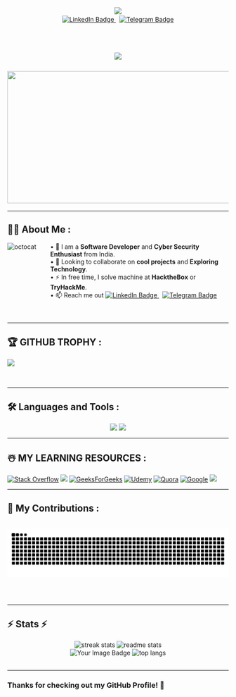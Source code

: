 <div id="header" align="center">
  <img src="https://media.giphy.com/media/M9gbBd9nbDrOTu1Mqx/giphy.gif" width="100"/>
</div>

<div id="badges" align="center">
  <a href="https://in.linkedin.com/in/jayesh-kaithwas-4a265a203">
    <img src="https://img.shields.io/badge/LinkedIn-blue?style=for-the-badge&logo=linkedin&logoColor=white" alt="LinkedIn Badge"/>
  </a>
  &nbsp;
  <a href="https://t.me/j4y35h">
    <img src="https://img.shields.io/badge/Telegram-blue?style=for-the-badge&logo=telegram&logoColor=white" alt="Telegram Badge"/>
  </a>
  <br>
    <img src="https://komarev.com/ghpvc/?username=jayeshkaithwas&style=flat-square&color=blue" alt=""/>
</div>

<h1 align="center">
 <img src="https://readme-typing-svg.herokuapp.com/?font=Righteous&size=35&center=true&vCenter=true&width=500&height=70&duration=4000&lines=Hi+There!+👋;+I'm+Jayesh!;" />
</h1>

<div align="center">
  <img src="https://media.giphy.com/media/dWesBcTLavkZuG35MI/giphy.gif" width="600" height="300"/>
</div>

---

## 👨‍💻 **About Me** :
<!-- <img align="left" height="150" src="https://raw.githubusercontent.com/hicodersofficial/images/main/giphy%20(2).gif" style="margin-right: 2rem;"> -->
<img align="left" height="150" src="https://user-images.githubusercontent.com/69384657/179312151-fdabe3af-823f-41ab-a6d4-17a72af4e9e8.png" alt="octocat" style="margin-right: 2rem;" />
• 🔭 I am a <b>Software Developer</b> and <b>Cyber Security Enthusiast</b> from India.<br/>
• 👯 Looking to collaborate on <b>cool projects</b> and <b>Exploring Technology</b>.<br/>
• ⚡ In free time, I solve machine at <b>HacktheBox</b> or <b>TryHackMe</b>.<br/>
• 📫 Reach me out <a href="https://in.linkedin.com/in/jayesh-kaithwas-4a265a203">
    <img src="https://img.shields.io/badge/LinkedIn-blue?style=for-the-badge&logo=linkedin&logoColor=white" alt="LinkedIn Badge"/>
  </a>
  &nbsp;
  <a href="https://t.me/j4y35h">
    <img src="https://img.shields.io/badge/Telegram-blue?style=for-the-badge&logo=telegram&logoColor=white" alt="Telegram Badge"/>
  </a>
  <br/>
</span>

<br />
<br />

---

## 🏆 **GITHUB TROPHY** :

![](https://github-profile-trophy.vercel.app/?username=jayeshkaithwas&theme=onedark&rank=S,SS,SSS,A,AA,AAA,SECRET)

<br />

---

## 🛠️ **Languages and Tools** :

<div align="center">
    <img src="https://skillicons.dev/icons?i=react,bootstrap,aws,html,css,vscode,github,powershell,bash,github,linux" />
    <img src="https://skillicons.dev/icons?i=nodejs,python,javascript,docker,php,mongodb,c,obsidian,mysql,postgresql" /><br>
</div>

---

## ☃️ **MY LEARNING RESOURCES** :

[![Stack Overflow](https://img.shields.io/badge/-Stackoverflow-FE7A16?style=for-the-badge&logo=stack-overflow&logoColor=white)][sof]
[![](https://img.shields.io/badge/YouTube-FF0000?style=for-the-badge&logo=youtube&logoColor=white)][youtube]
[![GeeksForGeeks](https://img.shields.io/badge/GeeksforGeeks-gray?style=for-the-badge&logo=geeksforgeeks&logoColor=35914c)][gog]
[![Udemy](https://img.shields.io/badge/Udemy-A435F0?style=for-the-badge&logo=Udemy&logoColor=white)][udemy]
[![Quora](https://img.shields.io/badge/Quora-%23B92B27.svg?style=for-the-badge&logo=Quora&logoColor=white)][quora]
[![Google](https://img.shields.io/badge/google-4285F4?style=for-the-badge&logo=google&logoColor=white)][google]
[![](https://img.shields.io/badge/GitHub-100000?style=for-the-badge&logo=github&logoColor=white)][github]

[medium]: https://medium.com/
[github]: https://github.com/
[google]: https://www.google.com
[mdn]: https://developer.mozilla.org/en-US/
[wiki]: https://en.wikipedia.org/wiki/Main_Page
[quora]: https://www.quora.com/
[doc]: https://www.digitalocean.com/community
[youtube]: https://www.youtube.com/
[udemy]: https://www.udemy.com/
[gog]: https://www.geeksforgeeks.org/
[fcc]: https://www.freecodecamp.org/
[sof]: https://stackoverflow.com/
[repo]: https://github.com/jayeshkaithwas?tab=repositories

---

## 🐍 **My Contributions** :

<div>
  <br>
  <img align="center" alt="snake eating my contributions" src="https://raw.githubusercontent.com/jayeshkaithwas/jayeshkaithwas/output/github-contribution-grid-snake.svg" />
  
  <br/><br/>
</div>

---

## ⚡ **Stats** ⚡

<div align=center>
  <img width=390 src="https://github-readme-streak-stats-salesp07.vercel.app/?user=jayeshkaithwas&count_private=true&theme=react&border_radius=10" alt="streak stats"/>
  <img width=390 src="https://github-readme-stats-salesp07.vercel.app/api?username=jayeshkaithwas&count_private=true&show_icons=true&theme=react&rank_icon=github&border_radius=10" alt="readme stats" />
  <br/>
  <img width=325 src="https://tryhackme-badges.s3.amazonaws.com/j4y35h.png" align="center" alt="Your Image Badge" />
  <img width=325 align="center" src="https://github-readme-stats-salesp07.vercel.app/api/top-langs/?username=jayeshkaithwas&hide=HTML&langs_count=8&layout=compact&theme=react&border_radius=10&size_weight=0.5&count_weight=0.5&exclude_repo=github-readme-stats" alt="top langs" />
</div>

<br/>

---

### **Thanks for checking out my GitHub Profile!** 🙏
